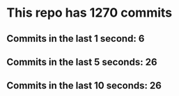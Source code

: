 # This repo has 1270 commits

## Commits in the last 1 second: 6
## Commits in the last 5 seconds: 26
## Commits in the last 10 seconds: 26
